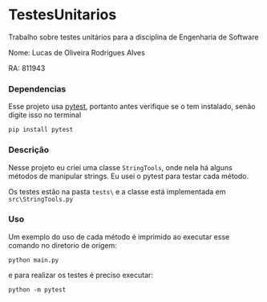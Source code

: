 # TestesUnitarios
Trabalho sobre testes unitários para a disciplina de Engenharia de Software

Nome: Lucas de Oliveira Rodrigues Alves

RA: 811943

### Dependencias
Esse projeto usa [pytest](https://docs.pytest.org/en/8.0.x/index.html), portanto antes verifique se o tem instalado, senão digite isso no terminal
```
pip install pytest
```

### Descrição
Nesse projeto eu criei uma classe `StringTools`, onde nela há alguns métodos de manipular strings. Eu usei o pytest para testar cada método. 

Os testes estão na pasta `tests\` e a classe está implementada em `src\StringTools.py`

### Uso

Um exemplo do uso de cada método é imprimido ao executar esse comando no diretorio de origem:
```
python main.py
```

e para realizar os testes é preciso executar:
```
python -m pytest
```